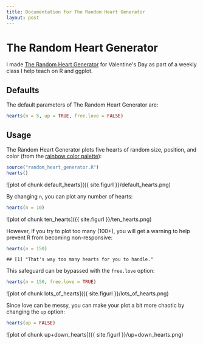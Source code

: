 ```yaml
---
title: Documentation for The Random Heart Generator
layout: post
---
```


# The Random Heart Generator

I made [The Random Heart Generator][RANDOM_HEART_GENERATOR] for Valentine's Day as part of a weekly class I help teach on R and ggplot.

## Defaults

The default parameters of The Random Heart Generator are:


```r
hearts(n = 5, up = TRUE, free.love = FALSE)
```


## Usage

The Random Heart Generator plots five hearts of random size, position, and color (from the [rainbow color palette][COLOR_PALETTE]):


```r
source("random_heart_generator.R")
hearts()
```

![plot of chunk default_hearts]({{ site.figurl }}/default_hearts.png)


By changing `n`, you can plot any number of hearts:


```r
hearts(n = 10)
```

![plot of chunk ten_hearts]({{ site.figurl }}/ten_hearts.png)


However, if you try to plot too many (100+), you will get a warning to help prevent R from becoming non-responsive:


```r
hearts(n = 150)
```

```
## [1] "That's way too many hearts for you to handle."
```

This safeguard can be bypassed with the `free.love` option:


```r
hearts(n = 150, free.love = TRUE)
```

![plot of chunk lots_of_hearts]({{ site.figurl }}/lots_of_hearts.png)


Since love can be messy, you can make your plot a bit more chaotic by changing the `up` option:


```r
hearts(up = FALSE)
```

![plot of chunk up+down_hearts]({{ site.figurl }}/up+down_hearts.png)


<!-- LINKS -->

[COLOR_PALETTE]: http://stat.ethz.ch/R-manual/R-patched/library/grDevices/html/palettes.html
[RANDOM_HEART_GENERATOR]: https://github.com/mfcovington/heaRts/blob/master/random_heart_generator.R

